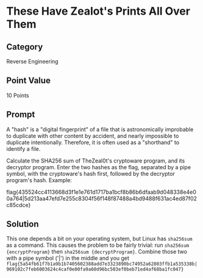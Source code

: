 # These Have Zealot's Prints All Over Them

## Category

Reverse Engineering

## Point Value

10 Points

## Prompt

A "hash" is a "digital fingerprint" of a file that is astronomically improbable to duplicate with other content by accident, and nearly impossible to duplicate intentionally. Therefore, it is often used as a "shorthand" to identify a file.

Calculate the SHA256 sum of TheZeal0t's cryptoware program, and its decryptor program. Enter the two hashes as the flag, separated by a pipe symbol, with the cryptoware's hash first, followed by the decryptor program's hash. Example:

flag{435524cc4113668d3f1e1e761d1717ba1bcf8b86b6dfaab9d048338e4e00a764|5d213aa47efd7e255c8304f56f148f87488a4bd9488f631ac4ed87f02c85cdce}

## Solution

This one depends a bit on your operating system, but Linux has `sha256sum` as a command. This causes the problem to be fairly trivial: run `sha256sum {encryptProgram}` then `sha256sum {decryptProgram}`. Combine those two with a pipe symbol ('|') in the middle and you get `flag{5a54fb61f7b1a9b1b7405602388add7e3323890bc74952a62803ffb1a535338b|969102c7feb6003624c4caf0e00fa9a60d96bc503ef0beb71ed4af68ba1fc047}`
